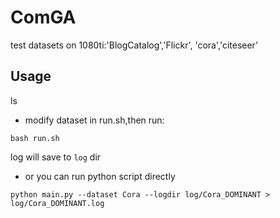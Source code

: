 # ComGA
test datasets on 1080ti:'BlogCatalog','Flickr', 'cora','citeseer'
## Usage
ls
- modify dataset in run.sh,then run:
```shell
bash run.sh
```
log will save to `log` dir

- or you can run python script directly
```shell
python main.py --dataset Cora --logdir log/Cora_DOMINANT > log/Cora_DOMINANT.log
```